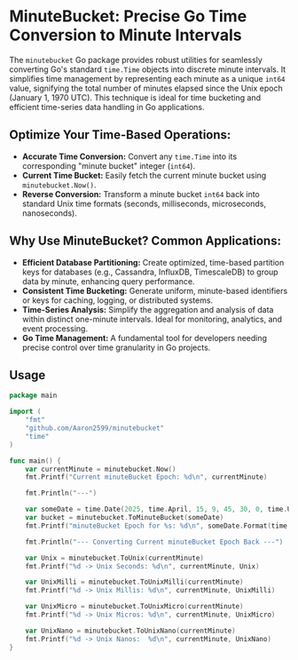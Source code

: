 # MinuteBucket: Precise Go Time Conversion to Minute Intervals

The `minutebucket` Go package provides robust utilities for seamlessly converting Go's standard `time.Time` objects into discrete minute intervals. It simplifies time management by representing each minute as a unique `int64` value, signifying the total number of minutes elapsed since the Unix epoch (January 1, 1970 UTC). This technique is ideal for time bucketing and efficient time-series data handling in Go applications.


## **Optimize Your Time-Based Operations:**

* **Accurate Time Conversion:** Convert any `time.Time` into its corresponding "minute bucket" integer (`int64`).
* **Current Time Bucket:** Easily fetch the current minute bucket using `minutebucket.Now()`.
* **Reverse Conversion:** Transform a minute bucket `int64` back into standard Unix time formats (seconds, milliseconds, microseconds, nanoseconds).

## **Why Use MinuteBucket? Common Applications:**

* **Efficient Database Partitioning:** Create optimized, time-based partition keys for databases (e.g., Cassandra, InfluxDB, TimescaleDB) to group data by minute, enhancing query performance.
* **Consistent Time Bucketing:** Generate uniform, minute-based identifiers or keys for caching, logging, or distributed systems.
* **Time-Series Analysis:** Simplify the aggregation and analysis of data within distinct one-minute intervals. Ideal for monitoring, analytics, and event processing.
* **Go Time Management:** A fundamental tool for developers needing precise control over time granularity in Go projects.

## Usage
```go
package main

import (
	"fmt"
	"github.com/Aaron2599/minutebucket"
	"time"
)

func main() {
	var currentMinute = minutebucket.Now()
	fmt.Printf("Current minuteBucket Epoch: %d\n", currentMinute)

	fmt.Println("---")

	var someDate = time.Date(2025, time.April, 15, 9, 45, 30, 0, time.UTC)
	var bucket = minutebucket.ToMinuteBucket(someDate)
	fmt.Printf("minuteBucket Epoch for %s: %d\n", someDate.Format(time.RFC3339), bucket)

	fmt.Println("--- Converting Current minuteBucket Epoch Back ---")

	var Unix = minutebucket.ToUnix(currentMinute)
	fmt.Printf("%d -> Unix Seconds: %d\n", currentMinute, Unix)

	var UnixMilli = minutebucket.ToUnixMilli(currentMinute)
	fmt.Printf("%d -> Unix Millis: %d\n", currentMinute, UnixMilli)

	var UnixMicro = minutebucket.ToUnixMicro(currentMinute)
	fmt.Printf("%d -> Unix Micros: %d\n", currentMinute, UnixMicro)

	var UnixNano = minutebucket.ToUnixNano(currentMinute)
	fmt.Printf("%d -> Unix Nanos:  %d\n", currentMinute, UnixNano)
}
```


